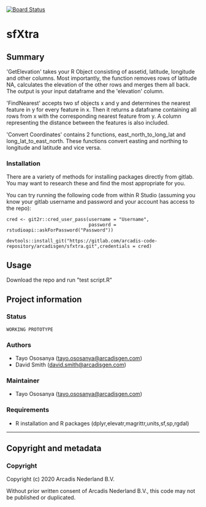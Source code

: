 [![Board Status](https://dev.azure.com/tayoososanya0663/3bfbb62a-b552-4968-a0c2-dd0ac52f6ee2/3b7ce11e-ad84-4dca-a56c-eb2d091cf2d7/_apis/work/boardbadge/64bfddfc-8ef5-4271-9d44-cbc1e0b177d0)](https://dev.azure.com/tayoososanya0663/3bfbb62a-b552-4968-a0c2-dd0ac52f6ee2/_boards/board/t/3b7ce11e-ad84-4dca-a56c-eb2d091cf2d7/Microsoft.RequirementCategory)
# sfXtra

## Summary

'GetElevation' takes your R Object consisting of assetid, latitude, longitude and other columns. Most importantly, the function removes rows of latitude NA, calculates the elevation of the other rows and merges them all back. The output is your input dataframe and the 'elevation' column.

'FindNearest' accepts two sf objects x and y and determines the nearest feature in y for every feature in x. Then it returns a dataframe containing all rows from x with the corresponding nearest feature from y. A column representing the distance between the features is also included.

'Convert Coordinates' contains 2 functions, east_north_to_long_lat and long_lat_to_east_north. These functions convert easting and northing to longitude and latitude and vice versa.

### Installation

There are a variety of methods for installing packages directly from gitlab. You may want to research these and find the most appropriate for you. 

You can try running the following code from within R Studio (assuming you know your gitlab username and password and your account has access to the repo):

    cred <- git2r::cred_user_pass(username = "Username", 
                                  password = rstudioapi::askForPassword("Password"))
                                  
    devtools::install_git("https://gitlab.com/arcadis-code-repository/arcadisgen/sfxtra.git",credentials = cred)


## Usage
Download the repo and run "test script.R"

## Project information

### **Status**
`WORKING PROTOTYPE`

### **Authors**
* Tayo Ososanya (tayo.ososanya@arcadisgen.com)
* David Smith (david.smith@arcadisgen.com)

### **Maintainer**
* Tayo Ososanya (tayo.ososanya@arcadisgen.com)

### **Requirements**
* R installation and R packages (dplyr,elevatr,magrittr,units,sf,sp,rgdal)


--------------------------------------------------------------------------------------

## Copyright and metadata 

### **Copyright** 
Copyright (c) 2020 Arcadis Nederland B.V. 

Without prior written consent of Arcadis Nederland B.V., this code may not be published or duplicated. 
